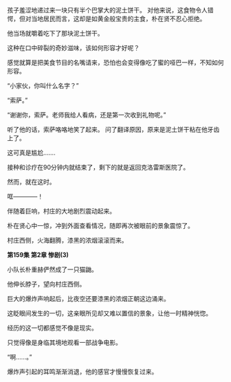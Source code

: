 孩子羞涩地递过来一块只有半个巴掌大的泥土饼干。
对他来说，这食物令人错愕，但对当地居民而言，这却是如黄金般宝贵的主食，朴在贤不忍心拒绝。

他当场就嚼着吃下了那块泥土饼干。

这种在口中碎裂的奇妙滋味，该如何形容才好呢？

感觉就算是把美食节目的名嘴请来，恐怕也会变得像吃了蜜的哑巴一样，不知如何形容。

“小家伙，你叫什么名字？”

“索萨。”

“谢谢你，索萨。老师我给人看病，还是第一次收到礼物呢。”

听了他的话，索萨咯咯地笑了起来。
问了翻译原因，原来是泥土饼干粘在他牙齿上了。

这可真是尴尬…….

接种和诊疗在90分钟内就结束了，剩下的就是返回克洛雷斯医院了。

然而，就在这时。

哐————！

伴随着巨响，村庄的大地剧烈震动起来。

朴在贤心中一惊，冲到外面查看情况，随即再次被眼前的景象震惊了。

村庄西侧，火海翻腾，漆黑的浓烟滚滚而来。

**第159集 第2章 惨剧(3)**

小队长朴重赫俨然成了一只猫鼬。

他伸长脖子，望向村庄西侧。

巨大的爆炸声响起后，比夜空还要漆黑的浓烟正朝这边涌来。

这眨眼间发生的一切，这亲眼所见却又难以置信的景象，让他一时精神恍惚。

经历的这一切都感觉不像是现实。

只觉得像是身临其境地观看一部战争电影。

“啊……。”

爆炸声引起的耳鸣渐渐消退，他的感官才慢慢恢复过来。